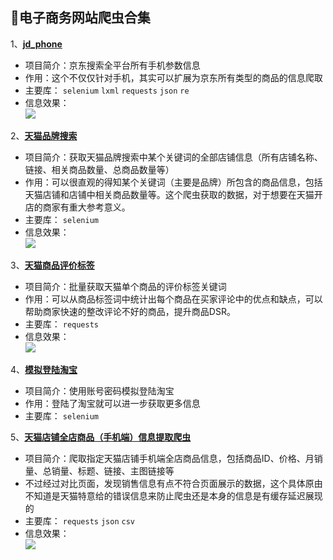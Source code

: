 ## :rocket:电子商务网站爬虫合集
1、[**jd_phone**](https://github.com/Hopetree/E-commerce-crawlers/tree/master/jd_phone)
- 项目简介：京东搜索全平台所有手机参数信息
- 作用：这个不仅仅针对手机，其实可以扩展为京东所有类型的商品的信息爬取
- 主要库：
`selenium`
`lxml`
`requests`
`json`
`re`
- 信息效果：</br>
![](https://github.com/Hopetree/E-commerce-crawlers/blob/master/jd_phone/0001.png)

2、[**天猫品牌搜索**](https://github.com/Hopetree/E-commerce-crawlers/tree/master/%E5%A4%A9%E7%8C%AB%E5%93%81%E7%89%8C%E6%90%9C%E7%B4%A2)
- 项目简介：获取天猫品牌搜索中某个关键词的全部店铺信息（所有店铺名称、链接、相关商品数量、总商品数量等）
- 作用：可以很直观的得知某个关键词（主要是品牌）所包含的商品信息，包括天猫店铺和店铺中相关商品数量等。这个爬虫获取的数据，对于想要在天猫开店的商家有重大参考意义。
- 主要库：
`selenium`
- 信息效果：</br>
![](https://github.com/Hopetree/E-commerce-crawlers/blob/master/%E5%A4%A9%E7%8C%AB%E5%93%81%E7%89%8C%E6%90%9C%E7%B4%A2/001.png)

3、[**天猫商品评价标签**](https://github.com/Hopetree/E-commerce-crawlers/tree/master/%E5%A4%A9%E7%8C%AB%E5%95%86%E5%93%81%E8%AF%84%E4%BB%B7%E6%A0%87%E7%AD%BE)
- 项目简介：批量获取天猫单个商品的评价标签关键词
- 作用：可以从商品标签词中统计出每个商品在买家评论中的优点和缺点，可以帮助商家快速的整改评论不好的商品，提升商品DSR。
- 主要库：
`requests`
- 信息效果：</br>
![](https://github.com/Hopetree/E-commerce-crawlers/blob/master/%E5%A4%A9%E7%8C%AB%E5%95%86%E5%93%81%E8%AF%84%E4%BB%B7%E6%A0%87%E7%AD%BE/0001.png)

4、[**模拟登陆淘宝**](https://github.com/Hopetree/E-commerce-crawlers/tree/master/login_taobao)
- 项目简介：使用账号密码模拟登陆淘宝
- 作用：登陆了淘宝就可以进一步获取更多信息
- 主要库：
`selenium`

5、[**天猫店铺全店商品（手机端）信息提取爬虫**](https://github.com/Hopetree/E-commerce-crawlers/blob/master/tm-products-m/tm-mobie.py)
- 项目简介：爬取指定天猫店铺手机端全店商品信息，包括商品ID、价格、月销量、总销量、标题、链接、主图链接等
- 不过经过对比页面，发现销售信息有点不符合页面展示的数据，这个具体原由不知道是天猫特意给的错误信息来防止爬虫还是本身的信息是有缓存延迟展现的
- 主要库：
`requests`
`json`
`csv`
- 信息效果：</br>
![](https://github.com/Hopetree/E-commerce-crawlers/tree/master/tm-products-m)
